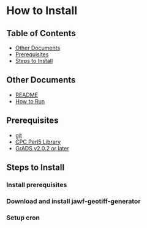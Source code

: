How to Install
===============

Table of Contents
---------------

- [Other Documents](#other-documents)
- [Prerequisites](#prerequisites)
- [Steps to Install](#steps-to-install)

Other Documents
---------------

- [README](../README.md)
- [How to Run](HOW-TO-RUN.md)

Prerequisites
---------------

- [git](https://git-scm.com/book/en/v1/Getting-Started-Installing-Git)
- [CPC Perl5 Library](https://github.com/noaa-nws-cpc/cpc-perl5-lib)
- [GrADS v2.0.2 or later](http://cola.gmu.edu/grads/downloads.php)

Steps to Install
---------------

### Install prerequisites

### Download and install jawf-geotiff-generator

### Setup cron
